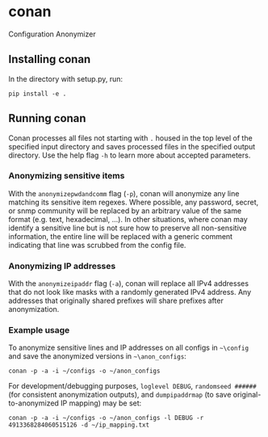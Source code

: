 # conan
Configuration Anonymizer

## Installing conan
In the directory with setup.py, run:

`pip install -e .`

## Running conan
Conan processes all files not starting with `.` housed in the top level of the specified input directory and saves processed files in the specified output directory.  Use the help flag `-h` to learn more about accepted parameters.

### Anonymizing sensitive items
With the `anonymizepwdandcomm` flag (`-p`), conan will anonymize any line matching its sensitive item regexes.  Where possible, any password, secret, or snmp community will be replaced by an arbitrary value of the same format (e.g. text, hexadecimal, ...).  In other situations, where conan may identify a sensitive line but is not sure how to preserve all non-sensitive information, the entire line will be replaced with a generic comment indicating that line was scrubbed from the config file.

### Anonymizing IP addresses
With the `anonymizeipaddr` flag (`-a`), conan will replace all IPv4 addresses that do not look like masks with a randomly generated IPv4 address.  Any addresses that originally shared prefixes will share prefixes after anonymization.

### Example usage
To anonymize sensitive lines and IP addresses on all configs in `~\config` and save the anonymized versions in `~\anon_configs`:

`conan -p -a -i ~/configs -o ~/anon_configs`

For development/debugging purposes, `loglevel DEBUG`, `randomseed ######` (for consistent anonymization outputs), and `dumpipaddrmap` (to save original-to-anonymized IP mapping) may be set:

`conan -p -a -i ~/configs -o ~/anon_configs -l DEBUG -r 4913368284060515126 -d ~/ip_mapping.txt`
